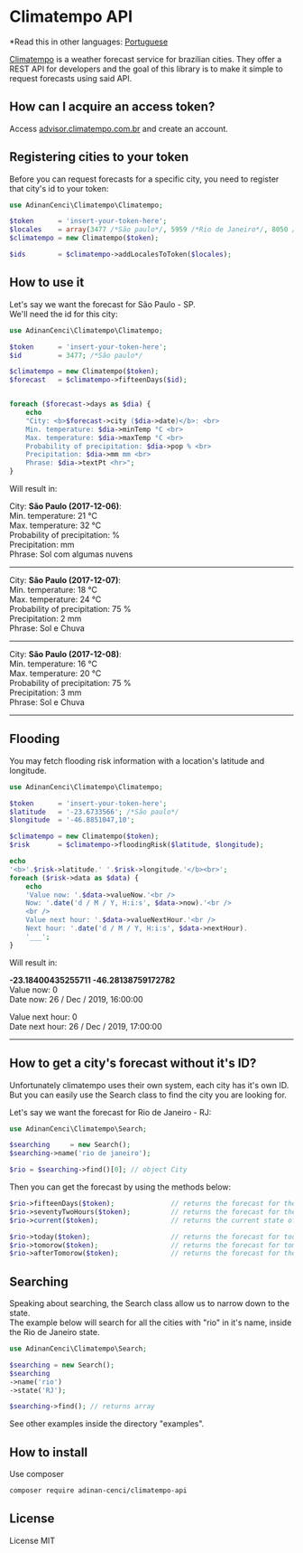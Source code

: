 
# Climatempo API
*Read this in other languages: [Portuguese](README.md)  

[Climatempo](http://www.climatempo.com.br) is a weather forecast service for brazilian cities.
They offer a REST API for developers and the goal of this library is to 
make it simple to request forecasts using said API.



## How can I acquire an access token?
Access [advisor.climatempo.com.br](http://advisor.climatempo.com.br) and create an account.



## Registering cities to your token
Before you can request forecasts for a specific city, you need to register that city's id to your token:

```php
use AdinanCenci\Climatempo\Climatempo;

$token      = 'insert-your-token-here';
$locales 	= array(3477 /*São paulo*/, 5959 /*Rio de Janeiro*/, 8050 /*Fortaleza*/);
$climatempo = new Climatempo($token);

$ids 		= $climatempo->addLocalesToToken($locales);
```



## How to use it
Let's say we want the forecast for São Paulo - SP.  
We'll need the id for this city:

```php
use AdinanCenci\Climatempo\Climatempo;

$token      = 'insert-your-token-here';
$id         = 3477; /*São paulo*/

$climatempo = new Climatempo($token);
$forecast   = $climatempo->fifteenDays($id);


foreach ($forecast->days as $dia) {
    echo 
    "City: <b>$forecast->city ($dia->date)</b>: <br>
    Min. temperature: $dia->minTemp °C <br>
    Max. temperature: $dia->maxTemp °C <br>
    Probability of precipitation: $dia->pop % <br>
    Precipitation: $dia->mm mm <br>
    Phrase: $dia->textPt <hr>";
}
```

Will result in: 

City: **São Paulo (2017-12-06)**:  
Min. temperature: 21 °C  
Max. temperature: 32 °C  
Probability of precipitation: %  
Precipitation: mm  
Phrase: Sol com algumas nuvens  
___

City: **São Paulo (2017-12-07)**:  
Min. temperature: 18 °C  
Max. temperature: 24 °C  
Probability of precipitation: 75 %  
Precipitation: 2 mm  
Phrase: Sol e Chuva  
___

City: **São Paulo (2017-12-08)**:  
Min. temperature: 16 °C  
Max. temperature: 20 °C  
Probability of precipitation: 75 %  
Precipitation: 3 mm  
Phrase: Sol e Chuva  
___



## Flooding
You may fetch flooding risk information with a location's latitude and longitude.

```php
use AdinanCenci\Climatempo\Climatempo;

$token      = 'insert-your-token-here';
$latitude   = '-23.6733566'; /*São paulo*/
$longitude  = '-46.8851047,10'; 

$climatempo = new Climatempo($token);
$risk 		= $climatempo->floodingRisk($latitude, $longitude);

echo 
'<b>'.$risk->latitude.' '.$risk->longitude.'</b><br>';
foreach ($risk->data as $data) {
    echo 
    'Value now: '.$data->valueNow.'<br />
    Now: '.date('d / M / Y, H:i:s', $data->now).'<br />
	<br />
    Value next hour: '.$data->valueNextHour.'<br />
    Next hour: '.date('d / M / Y, H:i:s', $data->nextHour).
    '___';
}
```

Will result in:

**-23.18400435255711 -46.28138759172782**  
Value now: 0  
Date now: 26 / Dec / 2019, 16:00:00  
  
Value next hour: 0  
Date next hour: 26 / Dec / 2019, 17:00:00  
___



## How to get a city's forecast without it's ID?
Unfortunately climatempo uses their own system, each city has it's own ID.
But you can easily use the Search class to find the city you are looking for.

Let's say we want the forecast for Rio de Janeiro - RJ:

```php
use AdinanCenci\Climatempo\Search;

$searching     = new Search();
$searching->name('rio de janeiro');

$rio = $searching->find()[0]; // object City
```

Then you can get the forecast by using the methods below:

```php
$rio->fifteenDays($token);              // returns the forecast for the next 15 days
$rio->seventyTwoHours($token);          // returns the forecast for the next 72 hours
$rio->current($token);                  // returns the current state of the weather

$rio->today($token);                    // returns the forecast for today
$rio->tomorow($token);                  // returns the forecast for tomorow
$rio->afterTomorow($token);             // returns the forecast for the day after tomorow
```



## Searching
Speaking about searching, the Search class allow us to narrow down to the state.  
The example below will search for all the cities with "rio" in it's name, inside the Rio de Janeiro state.

```php
use AdinanCenci\Climatempo\Search;

$searching = new Search();
$searching
->name('rio')
->state('RJ');

$searching->find(); // returns array
```

See other examples inside the directory "examples".




## How to install
Use composer

```bash
composer require adinan-cenci/climatempo-api
```



## License
License MIT